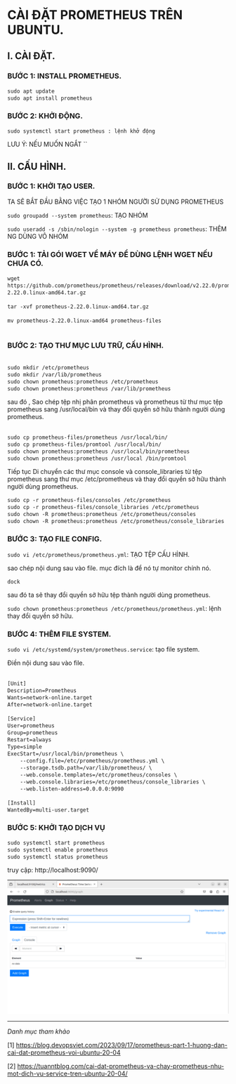 # CÀI ĐẶT PROMETHEUS TRÊN UBUNTU.




## I. CÀI ĐẶT.
### BƯỚC 1: INSTALL PROMETHEUS.
```
sudo apt update
sudo apt install prometheus
```


### BƯỚC 2: KHỞI ĐỘNG.


```
sudo systemctl start prometheus : lệnh khở động
```

LƯU Ý: NẾU MUỐN NGẮT ``


## II. CẤU HÌNH.



### BƯỚC 1: KHỞI TẠO USER.

TA SẼ BẮT ĐẦU BẰNG VIỆC TẠO 1 NHÓM NGƯỜI SỬ DỤNG PROMETHEUS

`sudo groupadd --system prometheus`: TẠO NHÓM

`sudo useradd -s /sbin/nologin --system -g prometheus prometheus`: THÊM NG DÙNG VÔ NHÓM



### BƯỚC 1: TẢI GÓI WGET VỀ MÁY ĐỂ DÙNG LỆNH WGET NẾU CHƯA CÓ.

```
wget https://github.com/prometheus/prometheus/releases/download/v2.22.0/prometheus-2.22.0.linux-amd64.tar.gz

tar -xvf prometheus-2.22.0.linux-amd64.tar.gz

mv prometheus-2.22.0.linux-amd64 prometheus-files


```


### BƯỚC 2: TẠO THƯ MỤC LƯU TRỮ, CẤU HÌNH.


```

sudo mkdir /etc/prometheus
sudo mkdir /var/lib/prometheus
sudo chown prometheus:prometheus /etc/prometheus
sudo chown prometheus:prometheus /var/lib/prometheus

```

sau đó , Sao chép tệp nhị phân prometheus và prometheus từ thư mục tệp prometheus sang /usr/local/bin và thay đổi quyền sở hữu thành người dùng prometheus.


```

sudo cp prometheus-files/prometheus /usr/local/bin/ 
sudo cp prometheus-files/promtool /usr/local/bin/ 
sudo chown prometheus:prometheus /usr/local/bin/prometheus 
sudo chown prometheus:prometheus /usr/local /bin/promtool

```


Tiếp tục Di chuyển các thư mục console và console_libraries từ tệp prometheus sang thư mục /etc/prometheus và thay đổi quyền sở hữu thành người dùng prometheus.


```
sudo cp -r prometheus-files/consoles /etc/prometheus
sudo cp -r prometheus-files/console_libraries /etc/prometheus
sudo chown -R prometheus:prometheus /etc/prometheus/consoles
sudo chown -R prometheus:prometheus /etc/prometheus/console_libraries

```

### BƯỚC 3: TẠO FILE CONFIG.

`sudo vi /etc/prometheus/prometheus.yml`: TẠO TỆP CẤU HÌNH.

sao chép nội dung sau vào file. mục đích là để nó tự monitor chính nó.


```
dock
```


sau đó ta sẽ thay đổi quyền sở hữu tệp thành người dùng prometheus.


`sudo chown prometheus:prometheus /etc/prometheus/prometheus.yml`: lệnh thay đổi quyền sở hữu.


### BƯỚC 4: THÊM FILE SYSTEM.


`sudo vi /etc/systemd/system/prometheus.service`: tạo file system.

Điền nội dung sau vào file.


```

[Unit]
Description=Prometheus
Wants=network-online.target
After=network-online.target

[Service]
User=prometheus
Group=prometheus
Restart=always
Type=simple
ExecStart=/usr/local/bin/prometheus \
    --config.file=/etc/prometheus/prometheus.yml \
    --storage.tsdb.path=/var/lib/prometheus/ \
    --web.console.templates=/etc/prometheus/consoles \
    --web.console.libraries=/etc/prometheus/console_libraries \
    --web.listen-address=0.0.0.0:9090

[Install]
WantedBy=multi-user.target

```

### BƯỚC 5: KHỞI TẠO DỊCH VỤ

```
sudo systemctl start prometheus
sudo systemctl enable prometheus
sudo systemctl status prometheus

```

truy cập: http://localhost:9090/

![hinh](../images/6.png)























---

*Danh mục tham khảo*

[1] https://blog.devopsviet.com/2023/09/17/prometheus-part-1-huong-dan-cai-dat-prometheus-voi-ubuntu-20-04

[2] https://tuanntblog.com/cai-dat-prometheus-va-chay-prometheus-nhu-mot-dich-vu-service-tren-ubuntu-20-04/


